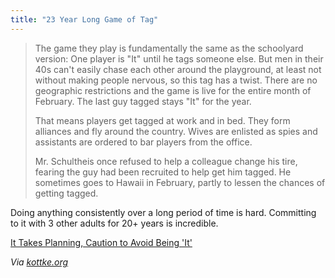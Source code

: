 ```yaml
---
title: "23 Year Long Game of Tag"
---
```

<blockquote><p>
  The game they play is fundamentally the same as the schoolyard version: One player is "It" until he tags someone else. But men in their 40s can't easily chase each other around the playground, at least not without making people nervous, so this tag has a twist. There are no geographic restrictions and the game is live for the entire month of February. The last guy tagged stays "It" for the year.</p>
<p>  That means players get tagged at work and in bed. They form alliances and fly around the country. Wives are enlisted as spies and assistants are ordered to bar players from the office.</p>
<p>  Mr. Schultheis once refused to help a colleague change his tire, fearing the guy had been recruited to help get him tagged. He sometimes goes to Hawaii in February, partly to lessen the chances of getting tagged.
</p></blockquote>
<p>Doing anything consistently over a long period of time is hard. Committing to it with 3 other adults for 20+ years is incredible.</p>
<p><a href="http://online.wsj.com/article/SB10001424127887323375204578269991660836834.html">It Takes Planning, Caution to Avoid Being 'It'</a></p>
<p><em>Via <a href="http://kottke.org/13/01/game-of-tag-has-been-going-for-23-years">kottke.org</a></em></p>
